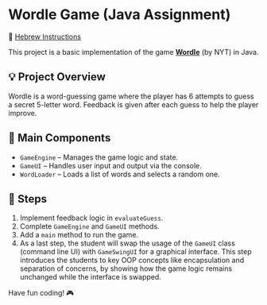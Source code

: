 # Wordle Game (Java Assignment)

📄 [Hebrew Instructions](https://docs.google.com/document/d/145s9pmkx0d2R-P5xSY30v6Hus1IbrZkAXfpHIhw7Y14/edit?tab=t.0)

This project is a basic implementation of the game **[Wordle](https://www.nytimes.com/games/wordle)** (by NYT) in Java.

## 💡 Project Overview

Wordle is a word-guessing game where the player has 6 attempts to guess a secret 5-letter word. Feedback is given after each guess to help the player improve.

## 🧩 Main Components

- `GameEngine` – Manages the game logic and state.
- `GameUI` – Handles user input and output via the console.
- `WordLoader` – Loads a list of words and selects a random one.

## 🚀 Steps

1. Implement feedback logic in `evaluateGuess`.
2. Complete `GameEngine` and `GameUI` methods.
3. Add a `main` method to run the game.
4. As a last step, the student will swap the usage of the `GameUI` class (command line UI) with `GameSwingUI` for a graphical interface.
   This step introduces the students to key OOP concepts like encapsulation and separation of concerns, by showing how the game logic remains unchanged while the interface is swapped.

Have fun coding! 🎮
